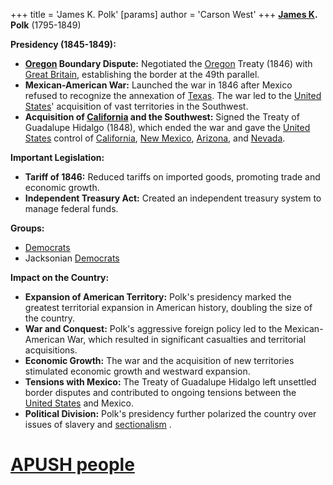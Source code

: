 +++
 title = 'James K. Polk'
[params]
	author = 'Carson West'
+++
**[James K](./../james-k/). Polk** (1795-1849)

**Presidency (1845-1849):**

* **[Oregon](./../oregon/) Boundary Dispute:** Negotiated the [Oregon](./../oregon/) Treaty (1846) with [Great Britain](./../great-britain/), establishing the border at the 49th parallel.
* **Mexican-American War:** Launched the war in 1846 after Mexico refused to recognize the annexation of [Texas](./../texas/). The war led to the [United States](./../united-states/)' acquisition of vast territories in the Southwest.
* **Acquisition of [California](./../california/) and the Southwest:** Signed the Treaty of Guadalupe Hidalgo (1848), which ended the war and gave the [United States](./../united-states/) control of [California](./../california/), [New Mexico](./../new-mexico/), [Arizona](./../arizona/), and [Nevada](./../nevada/).

**Important Legislation:**

* **Tariff of 1846:** Reduced tariffs on imported goods, promoting trade and economic growth.
* **Independent Treasury Act:** Created an independent treasury system to manage federal funds.

**Groups:**

* [Democrats](./../democrats/)
* Jacksonian [Democrats](./../democrats/)

**Impact on the Country:**

* **Expansion of American Territory:** Polk's presidency marked the greatest territorial expansion in American history, doubling the size of the country.
* **War and Conquest:** Polk's aggressive foreign policy led to the Mexican-American War, which resulted in significant casualties and territorial acquisitions.
* **Economic Growth:** The war and the acquisition of new territories stimulated economic growth and westward expansion.
* **Tensions with Mexico:** The Treaty of Guadalupe Hidalgo left unsettled border disputes and contributed to ongoing tensions between the [United States](./../united-states/) and Mexico.
* **Political Division:** Polk's presidency further polarized the country over issues of slavery and  [sectionalism](./../sectionalism/) .
# [APUSH people](./../apush-people/)